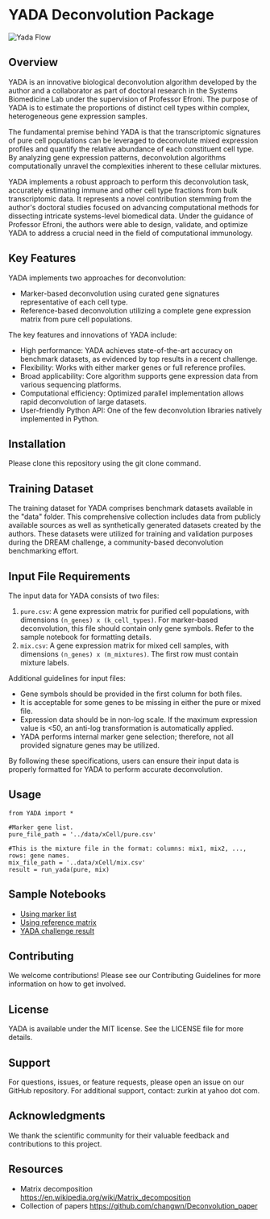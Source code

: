# YADA Deconvolution Package
![Yada Flow](/data/Yada.jpg)

## Overview
YADA is an innovative biological deconvolution algorithm developed by the author and a collaborator as part of doctoral research in the Systems Biomedicine Lab under the supervision of Professor Efroni. The purpose of YADA is to estimate the proportions of distinct cell types within complex, heterogeneous gene expression samples.

The fundamental premise behind YADA is that the transcriptomic signatures of pure cell populations can be leveraged to deconvolute mixed expression profiles and quantify the relative abundance of each constituent cell type. By analyzing gene expression patterns, deconvolution algorithms computationally unravel the complexities inherent to these cellular mixtures.

YADA implements a robust approach to perform this deconvolution task, accurately estimating immune and other cell type fractions from bulk transcriptomic data. It represents a novel contribution stemming from the author's doctoral studies focused on advancing computational methods for dissecting intricate systems-level biomedical data. Under the guidance of Professor Efroni, the authors were able to design, validate, and optimize YADA to address a crucial need in the field of computational immunology.

## Key Features
YADA implements two approaches for deconvolution:

- Marker-based deconvolution using curated gene signatures representative of each cell type.
- Reference-based deconvolution utilizing a complete gene expression matrix from pure cell populations.

The key features and innovations of YADA include:

- High performance: YADA achieves state-of-the-art accuracy on benchmark datasets, as evidenced by top results in a recent challenge.
- Flexibility: Works with either marker genes or full reference profiles.
- Broad applicability: Core algorithm supports gene expression data from various sequencing platforms.
- Computational efficiency: Optimized parallel implementation allows rapid deconvolution of large datasets.
- User-friendly Python API: One of the few deconvolution libraries natively implemented in Python.

## Installation
Please clone this repository using the git clone command.

## Training Dataset
The training dataset for YADA comprises benchmark datasets available in the "data" folder. This comprehensive collection includes data from publicly available sources as well as synthetically generated datasets created by the authors. These datasets were utilized for training and validation purposes during the DREAM challenge, a community-based deconvolution benchmarking effort.

## Input File Requirements
The input data for YADA consists of two files:
1. `pure.csv`: A gene expression matrix for purified cell populations, with dimensions `(n_genes) x (k_cell_types)`. For marker-based deconvolution, this file should contain only gene symbols. Refer to the sample notebook for formatting details.
2. `mix.csv`: A gene expression matrix for mixed cell samples, with dimensions `(n_genes) x (m_mixtures)`. The first row must contain mixture labels.
    
Additional guidelines for input files:

- Gene symbols should be provided in the first column for both files.
- It is acceptable for some genes to be missing in either the pure or mixed file.
- Expression data should be in non-log scale. If the maximum expression value is <50, an anti-log transformation is automatically applied.
- YADA performs internal marker gene selection; therefore, not all provided signature genes may be utilized.

By following these specifications, users can ensure their input data is properly formatted for YADA to perform accurate deconvolution.

## Usage
```
from YADA import *

#Marker gene list.
pure_file_path = '../data/xCell/pure.csv'

#This is the mixture file in the format: columns: mix1, mix2, ..., rows: gene names.
mix_file_path = '..data/xCell/mix.csv'
result = run_yada(pure, mix)
```

## Sample Notebooks
- [Using marker list](/code/YADA.ipynb)
- [Using reference matrix](/code/YADA-gene-diff.ipynb)
- [YADA challenge result](/data/Challenge/challenge.ipynb)

## Contributing
We welcome contributions! Please see our Contributing Guidelines for more information on how to get involved.

## License
YADA is available under the MIT license. See the LICENSE file for more details.

## Support
For questions, issues, or feature requests, please open an issue on our GitHub repository.
For additional support, contact: zurkin at yahoo dot com.

## Acknowledgments
We thank the scientific community for their valuable feedback and contributions to this project.

## Resources
- Matrix decomposition https://en.wikipedia.org/wiki/Matrix_decomposition
- Collection of papers https://github.com/changwn/Deconvolution_paper